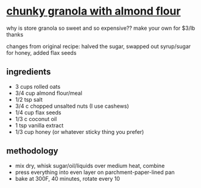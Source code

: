 # [chunky granola with almond flour](https://sallysbakingaddiction.com/maple-almond-granola-clusters-vegan/)

why is store granola so sweet and so expensive?? make your own for $3/lb thanks

changes from original recipe: halved the sugar, swapped out syrup/sugar for honey, added flax seeds

## ingredients
- 3 cups rolled oats
- 3/4 cup almond flour/meal
- 1/2 tsp salt
- 3/4 c chopped unsalted nuts (I use cashews)
- 1/4 cup flax seeds
- 1/3 c coconut oil
- 1 tsp vanilla extract
- 1/3 cup honey (or whatever sticky thing you prefer)

## methodology
- mix dry, whisk sugar/oil/liquids over medium heat, combine
- press everything into even layer on parchment-paper-lined pan
- bake at 300F, 40 minutes, rotate every 10
